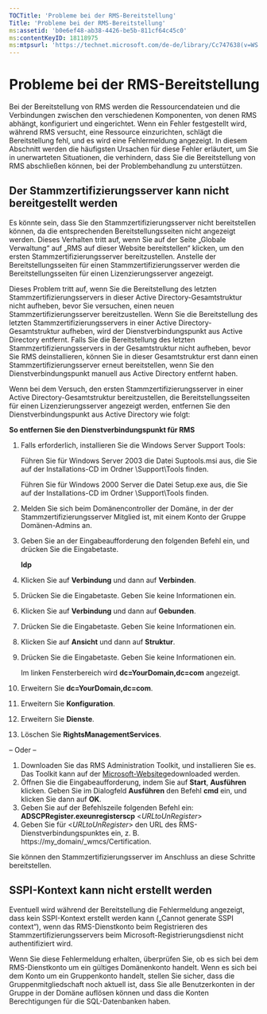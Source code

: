 ```yaml
---
TOCTitle: 'Probleme bei der RMS-Bereitstellung'
Title: 'Probleme bei der RMS-Bereitstellung'
ms:assetid: 'b0e6ef48-ab38-4426-be5b-811cf64c45c0'
ms:contentKeyID: 18118975
ms:mtpsurl: 'https://technet.microsoft.com/de-de/library/Cc747638(v=WS.10)'
---
```


Probleme bei der RMS-Bereitstellung
===================================

Bei der Bereitstellung von RMS werden die Ressourcendateien und die Verbindungen zwischen den verschiedenen Komponenten, von denen RMS abhängt, konfiguriert und eingerichtet. Wenn ein Fehler festgestellt wird, während RMS versucht, eine Ressource einzurichten, schlägt die Bereitstellung fehl, und es wird eine Fehlermeldung angezeigt. In diesem Abschnitt werden die häufigsten Ursachen für diese Fehler erläutert, um Sie in unerwarteten Situationen, die verhindern, dass Sie die Bereitstellung von RMS abschließen können, bei der Problembehandlung zu unterstützen.

Der Stammzertifizierungsserver kann nicht bereitgestellt werden
---------------------------------------------------------------

Es könnte sein, dass Sie den Stammzertifizierungsserver nicht bereitstellen können, da die entsprechenden Bereitstellungsseiten nicht angezeigt werden. Dieses Verhalten tritt auf, wenn Sie auf der Seite „Globale Verwaltung“ auf „RMS auf dieser Website bereitstellen“ klicken, um den ersten Stammzertifizierungsserver bereitzustellen. Anstelle der Bereitstellungsseiten für einen Stammzertifizierungsserver werden die Bereitstellungsseiten für einen Lizenzierungsserver angezeigt.

Dieses Problem tritt auf, wenn Sie die Bereitstellung des letzten Stammzertifizierungsservers in dieser Active Directory-Gesamtstruktur nicht aufheben, bevor Sie versuchen, einen neuen Stammzertifizierungsserver bereitzustellen. Wenn Sie die Bereitstellung des letzten Stammzertifizierungsservers in einer Active Directory-Gesamtstruktur aufheben, wird der Dienstverbindungspunkt aus Active Directory entfernt. Falls Sie die Bereitstellung des letzten Stammzertifizierungsservers in der Gesamtstruktur nicht aufheben, bevor Sie RMS deinstallieren, können Sie in dieser Gesamtstruktur erst dann einen Stammzertifizierungsserver erneut bereitstellen, wenn Sie den Dienstverbindungspunkt manuell aus Active Directory entfernt haben.

Wenn bei dem Versuch, den ersten Stammzertifizierungsserver in einer Active Directory-Gesamtstruktur bereitzustellen, die Bereitstellungsseiten für einen Lizenzierungsserver angezeigt werden, entfernen Sie den Dienstverbindungspunkt aus Active Directory wie folgt:

**So entfernen Sie den Dienstverbindungspunkt für RMS**
1.  Falls erforderlich, installieren Sie die Windows Server Support Tools:

    Führen Sie für Windows Server 2003 die Datei Suptools.msi aus, die Sie auf der Installations-CD im Ordner \\Support\\Tools finden.

    Führen Sie für Windows 2000 Server die Datei Setup.exe aus, die Sie auf der Installations-CD im Ordner \\Support\\Tools finden.

2.  Melden Sie sich beim Domänencontroller der Domäne, in der der Stammzertifizierungsserver Mitglied ist, mit einem Konto der Gruppe Domänen-Admins an.

3.  Geben Sie an der Eingabeaufforderung den folgenden Befehl ein, und drücken Sie die Eingabetaste.

    **ldp**

4.  Klicken Sie auf **Verbindung** und dann auf **Verbinden**.

5.  Drücken Sie die Eingabetaste. Geben Sie keine Informationen ein.

6.  Klicken Sie auf **Verbindung** und dann auf **Gebunden**.

7.  Drücken Sie die Eingabetaste. Geben Sie keine Informationen ein.

8.  Klicken Sie auf **Ansicht** und dann auf **Struktur**.

9.  Drücken Sie die Eingabetaste. Geben Sie keine Informationen ein.

    Im linken Fensterbereich wird **dc=YourDomain,dc=com** angezeigt.

10. Erweitern Sie **dc=YourDomain,dc=com**.

11. Erweitern Sie **Konfiguration**.

12. Erweitern Sie **Dienste**.

13. Löschen Sie **RightsManagementServices**.

– Oder –

1.  Downloaden Sie das RMS Administration Toolkit, und installieren Sie es. Das Toolkit kann auf der [Microsoft-Website](http://go.microsoft.com/fwlink/?linkid=33841)gedownloaded werden.
2.  Öffnen Sie die Eingabeaufforderung, indem Sie auf **Start**, **Ausführen** klicken. Geben Sie im Dialogfeld **Ausführen** den Befehl **cmd** ein, und klicken Sie dann auf **OK**.
3.  Geben Sie auf der Befehlszeile folgenden Befehl ein:
    **ADSCPRegister.exeunregisterscp** &lt;*URLtoUnRegister*&gt;
4.  Geben Sie für &lt;*URLtoUnRegister*&gt; den URL des RMS-Dienstverbindungspunktes ein, z. B. https://my\_domain/\_wmcs/Certification.

Sie können den Stammzertifizierungsserver im Anschluss an diese Schritte bereitstellen.

SSPI-Kontext kann nicht erstellt werden
---------------------------------------

Eventuell wird während der Bereitstellung die Fehlermeldung angezeigt, dass kein SSPI-Kontext erstellt werden kann („Cannot generate SSPI context“), wenn das RMS-Dienstkonto beim Registrieren des Stammzertifizierungsservers beim Microsoft-Registrierungsdienst nicht authentifiziert wird.

Wenn Sie diese Fehlermeldung erhalten, überprüfen Sie, ob es sich bei dem RMS-Dienstkonto um ein gültiges Domänenkonto handelt. Wenn es sich bei dem Konto um ein Gruppenkonto handelt, stellen Sie sicher, dass die Gruppenmitgliedschaft noch aktuell ist, dass Sie alle Benutzerkonten in der Gruppe in der Domäne auflösen können und dass die Konten Berechtigungen für die SQL-Datenbanken haben.

